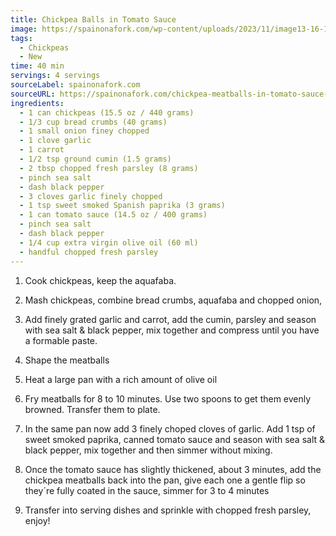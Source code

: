 ```yaml
---
title: Chickpea Balls in Tomato Sauce
image: https://spainonafork.com/wp-content/uploads/2023/11/image13-16-11.png
tags:
  - Chickpeas
  - New
time: 40 min
servings: 4 servings
sourceLabel: spainonafork.com
sourceURL: https://spainonafork.com/chickpea-meatballs-in-tomato-sauce-recipe/
ingredients:
  - 1 can chickpeas (15.5 oz / 440 grams)
  - 1/3 cup bread crumbs (40 grams)
  - 1 small onion finey chopped
  - 1 clove garlic
  - 1 carrot
  - 1/2 tsp ground cumin (1.5 grams)
  - 2 tbsp chopped fresh parsley (8 grams)
  - pinch sea salt
  - dash black pepper
  - 3 cloves garlic finely chopped
  - 1 tsp sweet smoked Spanish paprika (3 grams)
  - 1 can tomato sauce (14.5 oz / 400 grams)
  - pinch sea salt
  - dash black pepper
  - 1/4 cup extra virgin olive oil (60 ml)
  - handful chopped fresh parsley
---
```

1. Cook chickpeas, keep the aquafaba. 

2. Mash chickpeas, combine bread crumbs, aquafaba and chopped onion, 

3. Add finely grated garlic and carrot, add the cumin, parsley and season with sea salt & black pepper, mix together and compress until you have a formable paste.

3. Shape the meatballs

4. Heat a large pan with a rich amount of olive oil

5. Fry meatballs for 8 to 10 minutes. Use two spoons to get them evenly browned. Transfer them to plate.

6. In the same pan now add 3 finely choped cloves of garlic. Add 1 tsp of sweet smoked paprika, canned tomato sauce and season with sea salt & black pepper, mix together and then simmer without mixing.

7. Once the tomato sauce has slightly thickened, about 3 minutes, add the chickpea meatballs back into the pan, give each one a gentle flip so they´re fully coated in the sauce, simmer for 3 to 4 minutes

8. Transfer into serving dishes and sprinkle with chopped fresh parsley, enjoy!

